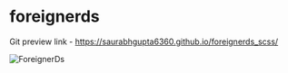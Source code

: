 # foreignerds
Git preview link - https://saurabhgupta6360.github.io/foreignerds_scss/

![ForeignerDs](https://github.com/saurabhgupta6360/foreignerds/assets/137704371/b1115842-8c30-43f0-84f0-06fa6ffb79ce)
